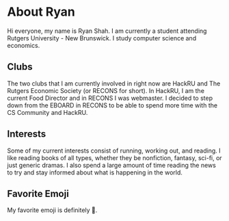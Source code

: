 # About Ryan

Hi everyone, my name is Ryan Shah. I am currently a student attending Rutgers University - New Brunswick. I study
computer science and economics. 

## Clubs

The two clubs that I am currently involved in right now are HackRU and The Rutgers Economic Society (or RECONS for short). In HackRU, 
I am the current Food Director and in RECONS I was webmaster. I decided to step down from the EBOARD in RECONS to be able to 
spend more time with the CS Community and HackRU.

## Interests

Some of my current interests consist of running, working out, and reading. I like reading books of all types, whether they be
nonfiction, fantasy, sci-fi, or just generic dramas. I also spend a large amount of time reading the news to try and stay informed about
what is happening in the world. 

## Favorite Emoji

My favorite emoji is definitely 😬.
